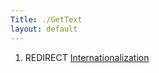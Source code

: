 ```yaml
---
Title: ./GetText
layout: default
---
```


1.  REDIRECT [Internationalization]({{site.url}}/Internationalization "wikilink")
